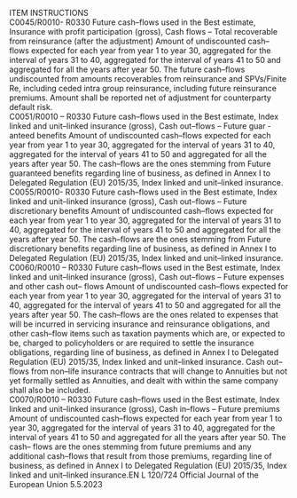  
ITEM  INSTRUCTIONS  
C0045/R0010- 
R0330  Future cash–flows used in the 
Best estimate, Insurance with 
profit participation (gross), 
Cash flows – Total recoverable 
from reinsurance (after the 
adjustment)  Amount of undiscounted cash–flows expected for each year from year 1 to year 
30, aggregated for the interval of years 31 to 40, aggregated for the interval of 
years 41 to 50 and aggregated for all the years after year 50. 
The future cash–flows undiscounted from amounts recoverables from reinsurance 
and SPVs/Finite Re, including ceded intra group reinsurance, including future 
reinsurance premiums. Amount shall be reported net of adjustment for 
counterparty default risk.  
C0051/R0010 – 
R0330  Future cash–flows used in the 
Best estimate, Index linked and 
unit–linked insurance (gross), 
Cash out–flows – Future guar ­
anteed benefits  Amount of undiscounted cash–flows expected for each year from year 1 to year 
30, aggregated for the interval of years 31 to 40, aggregated for the interval of 
years 41 to 50 and aggregated for all the years after year 50. 
The cash–flows are the ones stemming from Future guaranteed benefits regarding 
line of business, as defined in Annex I to Delegated Regulation (EU) 2015/35, 
Index linked and unit–linked insurance.  
C0055/R0010- 
R0330  Future cash–flows used in the 
Best estimate, Index linked and 
unit–linked insurance (gross), 
Cash out–flows – Future 
discretionary benefits  Amount of undiscounted cash–flows expected for each year from year 1 to year 
30, aggregated for the interval of years 31 to 40, aggregated for the interval of 
years 41 to 50 and aggregated for all the years after year 50. 
The cash–flows are the ones stemming from Future discretionary benefits 
regarding line of business, as defined in Annex I to Delegated Regulation (EU) 
2015/35, Index linked and unit–linked insurance.  
C0060/R0010 – 
R0330  Future cash–flows used in the 
Best estimate, Index linked and 
unit–linked insurance (gross), 
Cash out–flows – Future 
expenses and other cash out– 
flows  Amount of undiscounted cash–flows expected for each year from year 1 to year 
30, aggregated for the interval of years 31 to 40, aggregated for the interval of 
years 41 to 50 and aggregated for all the years after year 50. 
The cash–flows are the ones related to expenses that will be incurred in servicing 
insurance and reinsurance obligations, and other cash–flow items such as taxation 
payments which are, or expected to be, charged to policyholders or are required 
to settle the insurance obligations, regarding line of business, as defined in Annex 
I to Delegated Regulation (EU) 2015/35, Index linked and unit–linked insurance. 
Cash out–flows from non–life insurance contracts that will change to Annuities 
but not yet formally settled as Annuities, and dealt with within the same company 
shall also be included.  
C0070/R0010 – 
R0330  Future cash–flows used in the 
Best estimate, Index linked and 
unit–linked insurance (gross), 
Cash in–flows – Future 
premiums  Amount of undiscounted cash–flows expected for each year from year 1 to year 
30, aggregated for the interval of years 31 to 40, aggregated for the interval of 
years 41 to 50 and aggregated for all the years after year 50. 
The cash– flows are the ones stemming from future premiums and any additional 
cash–flows that result from those premiums, regarding line of business, as defined 
in Annex I to Delegated Regulation (EU) 2015/35, Index linked and unit–linked 
insurance.EN  L 120/724 Official Journal of the European Union 5.5.2023